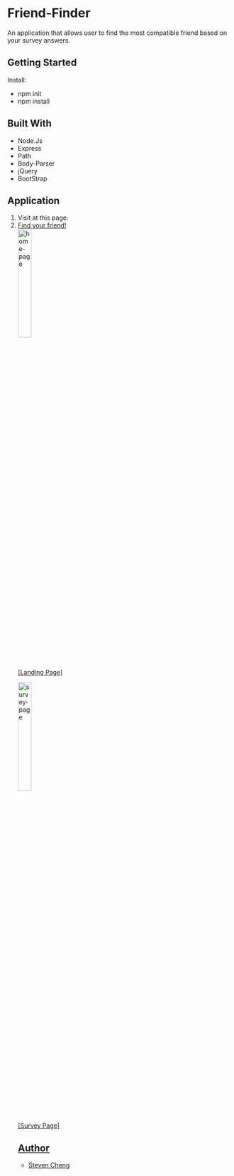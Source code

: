 <h1><strong>Friend-Finder</strong></h1>
<tr>
<p>An application that allows user to find the most compatible friend based on your survey answers.
</p>

<h2>Getting Started</h2>
<tr>
<p>Install:</p>
<ul>
<li>npm init</li>
<li>npm install</li>
</ul>

<h2>Built With</h2>
<ul>
<li>Node.Js</li>
<li>Express</li>
<li>Path</li>
<li>Body-Parser</li>
<li>jQuery</li>
<li>BootStrap</li>
</ul>

<h2>Application</h2>
<ol>
<li>Visit at this page: <a href="https://secure-savannah-25484.herokuapp.com/"></li>
<li>Find your friend!</li>

<img src="https://user-images.githubusercontent.com/20217929/36960694-5c0ced68-2005-11e8-9d2d-fb5a12f3a835.png" alt="home-page" width="25%">
<p>[Landing Page]</p>

<img src="https://user-images.githubusercontent.com/20217929/36960695-5c22bf8a-2005-11e8-858d-34e209268ff7.png" alt="survey-page" width="25%">
<p>[Survey Page]</p>

<h2>Author</h2>
<ul>
<li>Steven Cheng <a href="https://github.com/WslyStvnChng/"></li>


